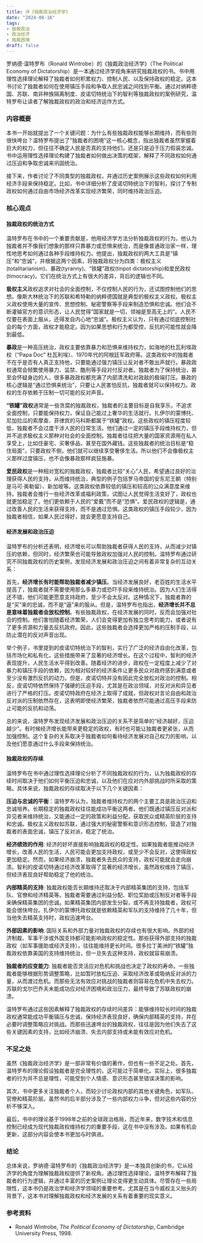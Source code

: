 ```yaml
---
title: 评《独裁政治经济学》
date: "2024-08-16"
tags:
- 独裁政治
- 政治经济
- 独裁困境
draft: false
---
```




罗纳德·温特罗布（Ronald Wintrobe）的《独裁政治经济学》（The Political Economy of Dictatorship）是一本通过经济学视角来研究独裁政权的书。书中用理性选择理论解释了独裁者如何积累权力、控制人民、以及保持政权的稳定。这本书讨论了独裁者如何在使用镇压手段和争取人民忠诚之间找到平衡。通过对纳粹德国、苏联、南非种族隔离制度、皮诺切特统治下的智利等独裁政权的案例研究，温特罗布让读者了解独裁政权的政治和经济运作方式。

### 内容概要

本书一开始就提出了一个关键问题：为什么有些独裁政权能够长期维持，而有些则很快垮台？温特罗布提出了“独裁者的困境”这一核心概念，指出独裁者虽然掌握着巨大的权力，但往往不确定人民是否真的支持他们，还是只是迫于压力假装忠诚。书中运用理性选择理论构建了独裁者如何做出决策的框架，解释了不同政权如何通过压迫和争取忠诚来巩固统治。

接下来，作者讨论了不同类型的独裁政权，并通过历史案例展示这些政权如何利用经济手段来保持稳定。比如，书中详细分析了皮诺切特统治下的智利，探讨了专制政权如何通过自由市场经济改革实现经济繁荣，同时维持政治压迫。

### 核心观点

#### 独裁政权的统治方式

温特罗布在书中的一个重要贡献是，他用经济学方法分析独裁政权的行为。他认为独裁者并不像我们想象的那样只靠暴力或恐惧来统治，而是像普通政治家一样，理性地思考如何通过各种手段维持权力。他提出，独裁政权的两大工具是“镇压”和“忠诚”，并根据这两个因素，将独裁政权分为四类：极权主义(totalitarianism)、暴政(tyranny)、“铁罐”政权(tinpot dictatorship)和爱民政权(timocracy)。它们在统治方式上有很大的差异，背后的逻辑也不同。

**极权主义**政权追求对社会的全面控制，不仅控制人民的行为，还试图控制他们的思想。像斯大林统治下的苏联和希特勒的纳粹德国就是典型的极权主义政权。极权主义政权使用大量的宣传、思想控制、秘密警察等手段来制造恐惧和忠诚。他们会不断灌输官方的意识形态，让人民觉得“国家就是一切，领袖是至高无上的”。人民不仅要在表面上服从，还得发自内心地“忠诚”。极权主义认为，只有通过彻底控制社会的每个方面，政权才能稳定。因为如果思想和行为都受控，反抗的可能性就会降到最低。

**暴政**是一种高压统治，政权主要依靠暴力和恐惧来维持权力，如海地的杜瓦利埃政权（“Papa Doc” 杜瓦利埃）、1970年代的阿根廷军政府等。这类政权中的独裁者不在乎是否有人真正支持他，只要能通过强力镇压让反对者不敢出声就行。暴政政权通常会频繁使用暴力、监禁、酷刑等手段对付反对者。独裁者为了保持统治，甚至会怀疑身边的人，很多暴政政权都充满了内部清洗和对政敌的极端打压。暴政的核心逻辑是“通过恐惧来统治”，只要让人民害怕反抗，独裁者就可以保持权力。政权的生存依赖于压制一切可能的反对声音。

**“铁罐”政权**通常是一些贪腐的独裁政权，独裁者的主要目标是自我享乐，不追求全面控制，只要能保持权力，保证自己能过上奢华的生活就行。扎伊尔的蒙博托、尼加拉瓜的索摩查、菲律宾的马科斯都属于“铁罐”政权。这些政权的镇压程度较低，独裁者不会过度干涉人民的日常生活。他们通过一定的镇压手段维持权力，但并不追求极权主义那种对社会的全面控制。独裁者往往把大量的国家资源用在私人享受上，比如住豪宅、买奢侈品，甚至在国外藏钱。这些独裁者的统治目标是“稳住局面”，只要政权不倒，他们就可以继续享受奢侈生活。所以他们不会像极权主义那样过度镇压，也不会像暴政那样疯狂施暴。

**爱民政权**是一种相对宽松的独裁政权，独裁者比较“关心”人民，希望通过良好的治理获得人民的支持，从而维持统治，典型的例子包括罗马帝国的安东尼王朝（特别是马可·奥勒留）、新加坡等。这类政权依靠较低的镇压和较高的公众满意度来维持。独裁者会推行一些经济改革或福利政策，试图让人民觉得生活变好了，政权也就更加稳定了。他们更依赖于人民的“爱戴”而不是“恐惧”。爱民政权的逻辑是，通过改善人民的生活来获得支持，而不是通过恐惧。这类政权的镇压手段较少，因为独裁者相信，如果人民过得好，就会更愿意支持自己。

#### 经济发展和政治压迫

温特罗布的分析还表明，经济增长可以帮助独裁者获得人民的支持，从而减少对镇压的依赖，但同时，经济繁荣也可能导致政权加强对人民的控制。温特罗布通过研究不同独裁政权的历史案例，发现经济发展和政治压迫之间有着非常复杂的互动关系：

首先，**经济增长有时能帮助独裁者减少镇压**。当经济发展良好，老百姓的生活水平提高了，独裁者就不需要使用那么多暴力或恐吓手段来维持统治。因为人们生活得还不错，他们可能更愿意支持政府，至少不会太反对。这种情况下，独裁者靠的是“买”来的忠诚，而不是“逼”来的服从。但是，温特罗布也指出，**经济增长并不总是意味着独裁者会放松控制**。有些独裁政权，在经济发展的同时，反而会加强对社会的控制。他们害怕随着经济繁荣，人们会变得更加有独立思考的能力，或者说有了更多资源和力量去反抗政府。因此，这些独裁者会选择更加严格的压制手段，以防止潜在的反对声音出现。

举个例子，书里提到的皮诺切特统治下的智利，实行了广泛的经济自由化改革，包括市场化和私有化，这些措施带来了显著的经济增长。在这个过程中，智利的经济表现提升，人民生活水平得到改善。随着经济的进步，政权在一定程度上减少了对暴力和镇压手段的依赖，因为相对较好的经济条件让更多民众对政府感到满意或者至少没有激烈反抗的动力。但是，皮诺切特并没有因此完全放松对政治的控制。相反，皮诺切特依然保持了强硬的压迫手段，尤其是在政治领域，对反对派和异见者进行了严格的打压。皮诺切特政府在经济上取得了成就，但政权对言论自由和政治反对派的压制依然存在，这表明即使经济繁荣，独裁者依然可能通过高压手段来防止可能的反抗和动荡。

总的来说，温特罗布发现经济发展和政治压迫的关系不是简单的“经济越好，压迫越少”。有时候经济增长能带来更稳定的政权，有时也可能让独裁者更紧张，从而加强控制。这个复杂的关系取决于独裁者如何看待经济发展对自己权力的影响，以及他们愿意通过什么手段来保持统治。

#### 独裁政权的存续

温特罗布在书中通过理性选择理论分析了不同独裁政权的行为，认为独裁政权的存续时间取决于他们如何平衡压迫和忠诚，以及他们在应对内外部挑战时所采取的策略。具体来说，独裁政权的存续取决于以下几个关键因素：

**压迫与忠诚的平衡**：温特罗布认为，独裁者维持权力的两个主要工具是政治压迫和忠诚培养。长期稳定的独裁政权往往能成功平衡这两者。他们既通过镇压反对派和异见者来维持统治，又能通过一定的政策和利益分配，获取民众或精英阶层的支持和忠诚。极权主义政权如苏联，通过强大的秘密警察和意识形态控制，营造了对独裁者的表面忠诚，镇压了反对派，稳定了统治。

**经济绩效的作用**: 经济的好坏直接影响独裁政权的稳定性。如果独裁者能推动经济增长，改善人民的生活，人民可能会更加支持政权，或至少不会反对，这使得政权更加稳定。然而，如果经济崩溃，独裁者失去民众的支持，政权可能就会走向崩溃。智利的皮诺切特通过经济改革取得了显著的经济增长，虽然政权维持了镇压，但经济表现良好帮助稳定了他的统治。

**内部精英的支持**: 独裁政权能否长期维持还取决于内部精英集团的支持，包括军队、官僚和经济精英等。独裁者需要通过利益分配、职位奖励或压制反对者等手段来确保精英集团的忠诚。如果精英集团内部发生分裂，或不再支持独裁者，政权可能会很快垮台。扎伊尔的蒙博托政权就是依赖精英和军队的支持维持了几十年，但当他失去精英支持时，政权迅速垮台。

**外部因素的影响**: 国际关系和外部力量对独裁政权的存续也有很大影响。外部的经济制裁、军事干涉或外国支持都可能影响政权的稳定性。那些获得外部支持的独裁政权（如军事援助或经济支持），往往能维持更长时间。很多拉丁美洲的“铁罐”独裁政权依靠美国的支持维持统治，但一旦失去这种支持，政权就容易崩溃。

**独裁者的应变能力**: 独裁者能否灵活应对危机和挑战也决定了政权的寿命。一些独裁者能够根据形势调整策略，比如暂时放松压迫、采取经济改革或吸纳反对派的力量，从而渡过危机。而那些无法有效应对挑战的独裁者则容易在危机中失去权力。苏联的戈尔巴乔夫未能成功应对经济困境和政治压力，最终导致了苏联政权的崩溃。

温特罗布通过这些因素解释了独裁政权的存续时间差异：能够维持较长时间的独裁政权通常能成功平衡镇压与忠诚，保持经济表现良好，确保内部精英的支持，并在必要时调整策略应对挑战。而那些迅速垮台的独裁政权，往往是因为他们失去了这些关键因素的支持，比如经济崩溃、失去内部支持或未能有效应对危机。

### 不足之处

虽然《独裁政治经济学》是一部非常有价值的著作，但也有一些不足之处。首先，温特罗布的理论假设独裁者是完全理性的，这可能过于简单化。实际上，很多独裁者的行为并不总是理性，可能受到个人情感、意识形态甚至错误决策的影响。

其次，书中更多关注独裁者个人，而较少讨论政权内部的其他关键角色，如军队、官僚和精英阶层。虽然书的后半部分涉及了一些内部权力斗争，但对这些内容的分析不够深入。

最后，书中的理论基于1998年之前的全球政治格局，而近年来，数字技术和信息控制已经成为现代独裁政权维持权力的重要手段，这在书中没有涉及。如果有机会更新，这部分内容会使本书更加与时俱进。

### 结论

总体来说，罗纳德·温特罗布的《独裁政治经济学》是一本独具创新的书，它从经济学的角度为理解独裁政权提供了新视角。通过理性选择理论，温特罗布解释了独裁者的行为逻辑，并通过丰富的历史案例让理论变得更生动具体。尽管存在一些局限性，这本书仍是政治学和经济学领域的重要参考。尤其是在当今威权主义抬头的背景下，这本书对理解独裁政权和经济发展的关系有着重要的现实意义。

### 参考资料

* Ronald Wintrobe, *The Political Economy of Dictatorship*, Cambridge University Press, 1998.